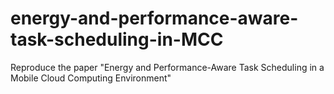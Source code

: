 # energy-and-performance-aware-task-scheduling-in-MCC
Reproduce the paper "Energy and Performance-Aware Task Scheduling in a Mobile Cloud Computing Environment"
